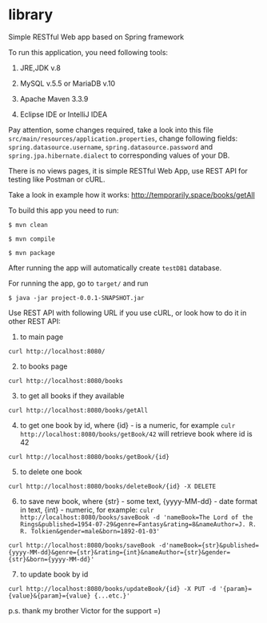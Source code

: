 # library

Simple RESTful Web app based on Spring framework

To run this application, you need following tools:

1) JRE,JDK v.8

2) MySQL v.5.5 or MariaDB v.10
  
3) Apache Maven 3.3.9

4) Eclipse IDE or IntelliJ IDEA

Pay attention, some changes required, take a look into this file `src/main/resources/application.properties`, change following fields: `spring.datasource.username`, `spring.datasource.password` and `spring.jpa.hibernate.dialect` to corresponding values of your DB.

There is no views pages, it is simple RESTful Web App, use REST API for testing like Postman or cURL.

Take a look in example how it works: http://temporarily.space/books/getAll

To build this app you need to run:

`$ mvn clean`

`$ mvn compile`

`$ mvn package`

After running the app will automatically create `testDB1` database.

For running the app, go to `target/` and run

`$ java -jar project-0.0.1-SNAPSHOT.jar`

Use REST API with following URL if you use cURL, or look how to do it in other REST API:

1. to main page

`curl http://localhost:8080/`

2. to books page

`curl http://localhost:8080/books`

3. to get all books if they available

`curl http://localhost:8080/books/getAll`

4. to get one book by id, where {id} - is a numeric, for example
`culr http://localhost:8080/books/getBook/42`  will retrieve book where id is 42

`curl http://localhost:8080/books/getBook/{id}` 

5. to delete one book

`curl http://localhost:8080/books/deleteBook/{id} -X DELETE`

6. to save new book, where {str} - some text, {yyyy-MM-dd} - date format in text, {int} - numeric, for example: 
`culr http://localhost:8080/books/saveBook -d 'nameBook=The Lord of the Rings&published=1954-07-29&genre=Fantasy&rating=8&nameAuthor=J. R. R. Tolkien&gender=male&born=1892-01-03'`

`curl http://localhost:8080/books/saveBook -d'nameBook={str}&published={yyyy-MM-dd}&genre={str}&rating={int}&nameAuthor={str}&gender={str}&born={yyyy-MM-dd}'`

7. to update book by id

`curl http://localhost:8080/books/updateBook/{id} -X PUT -d '{param}={value}&{param}={value} {...etc.}'`


p.s. thank my brother Victor for the support =) 
